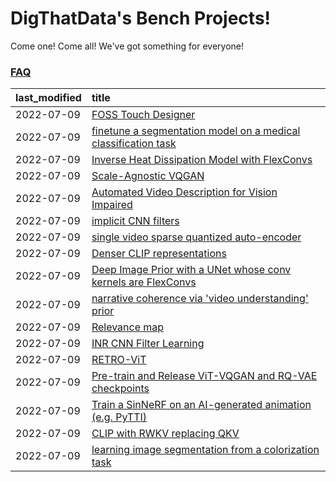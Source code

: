 # DigThatData's Bench Projects!

Come one! Come all! We've got something for everyone!

### [FAQ](https://github.com/dmarx/bench-warmers/blob/main/FAQ.md)

|last_modified|title|
|:---|:---|
|2022-07-09|[FOSS Touch Designer](FOSS_touch_designer.md)|
|2022-07-09|[finetune a segmentation model on a medical classification task](finetune_a_segmentation_model_on_a_medical_classification_task.md)|
|2022-07-09|[Inverse Heat Dissipation Model with FlexConvs](IHDM_with_FlexConvs.md)|
|2022-07-09|[Scale-Agnostic VQGAN](scale-agnostic_VQGAN.md)|
|2022-07-09|[Automated Video Description for Vision Impaired](automated-video-description.md)|
|2022-07-09|[implicit CNN filters](implicit-cnn-filters.md)|
|2022-07-09|[single video sparse quantized auto-encoder](single_video_sparse_quantized_auto-encoder.md)|
|2022-07-09|[Denser CLIP representations](denser-CLIP.md)|
|2022-07-09|[Deep Image Prior with a UNet whose conv kernels are FlexConvs](FlexConv_DIP.md)|
|2022-07-09|[narrative coherence via 'video understanding' prior](narrative_coherence_via_video_understanding_prior.md)|
|2022-07-09|[Relevance map](Relevance_map.md)|
|2022-07-09|[INR CNN Filter Learning](INR_CNN_filter_learning.md)|
|2022-07-09|[RETRO-ViT](RETRO-ViT.md)|
|2022-07-09|[Pre-train and Release ViT-VQGAN and RQ-VAE checkpoints](pretrained_vit-vqgan_checkpoints.md)|
|2022-07-09|[Train a SinNeRF on an AI-generated animation (e.g. PyTTI)](train_a_SinNeRF_on_a_pytti_animation.md)|
|2022-07-09|[CLIP with RWKV replacing QKV](RWKV-CLIP.md)|
|2022-07-09|[learning image segmentation from a colorization task](learning_image_segmentation_from_a_colorization_task.md)|